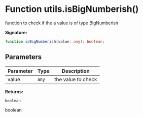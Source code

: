 
# Function utils.isBigNumberish()

function to check if the a value is of type BigNumberish

<b>Signature:</b>

```typescript
function isBigNumberish(value: any): boolean;
```

## Parameters

|  Parameter | Type | Description |
|  --- | --- | --- |
|  value | `any` | the value to check |

<b>Returns:</b>

`boolean`

boolean

